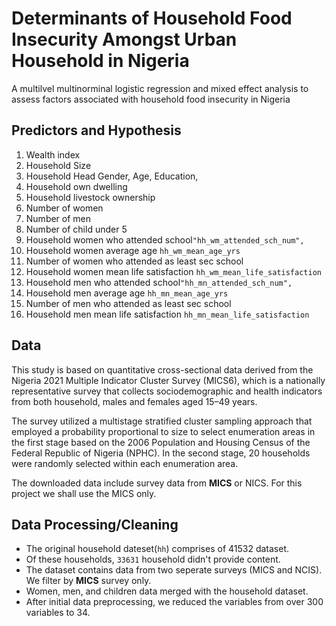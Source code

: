 # Determinants of Household Food Insecurity Amongst Urban Household in Nigeria
A multilvel multinorminal logistic regression and mixed effect analysis to assess factors associated with household food insecurity in Nigeria

## Predictors and Hypothesis
1. Wealth index
3. Household Size
4. Household Head Gender, Age, Education,
4. Household own dwelling
4. Household livestock ownership
5. Number of women
6. Number of men
7. Number of child under 5
8. Household women who attended school`"hh_wm_attended_sch_num",`
9. Household women average age `hh_wm_mean_age_yrs`
10. Number of women who attended as least sec school
11. Household women mean life satisfaction `hh_wm_mean_life_satisfaction`
8. Household men who attended school`"hh_mn_attended_sch_num",`
9. Household men average age `hh_mn_mean_age_yrs`
10. Number of men who attended as least sec school
11. Household men mean life satisfaction `hh_mn_mean_life_satisfaction`


## Data
This study is based on quantitative cross-sectional data derived from the Nigeria 2021 Multiple Indicator Cluster Survey (MICS6), which is a nationally representative survey that collects sociodemographic and health indicators from both household, males and females aged 15–49 years.

The survey utilized a multistage stratified cluster sampling approach that employed a probability proportional to size to select enumeration areas in the first stage based on the 2006 Population and Housing Census of the Federal Republic of Nigeria (NPHC). In the second stage, 20 households were randomly selected within each enumeration area.

The downloaded data include survey data from **MICS** or NICS. For this project we shall use the MICS only.

## Data Processing/Cleaning
* The original household dateset(`hh`) comprises of 41532 dataset.
* Of these households, `33631` household didn't provide content.
* The dataset contains data from two seperate surveys (MICS and NCIS). We filter by **MICS** survey only.
* Women, men, and children data merged with the household dataset.
* After initial data preprocessing, we reduced the variables from over 300 variables to 34.


